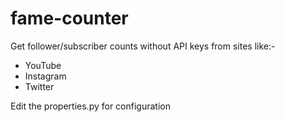 # fame-counter

Get follower/subscriber counts without API keys from sites like:-
- YouTube
- Instagram
- Twitter

Edit the properties.py for configuration